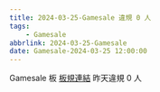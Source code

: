 ```yaml
---
title: 2024-03-25-Gamesale 違規 0 人
tags:
    - Gamesale
abbrlink: 2024-03-25-Gamesale
date: Gamesale-2024-03-25 12:00:00
---
```

Gamesale 板 [板規連結](https://www.ptt.cc/bbs/Gossiping/M.1637425085.A.07D.html)
昨天違規 0 人
